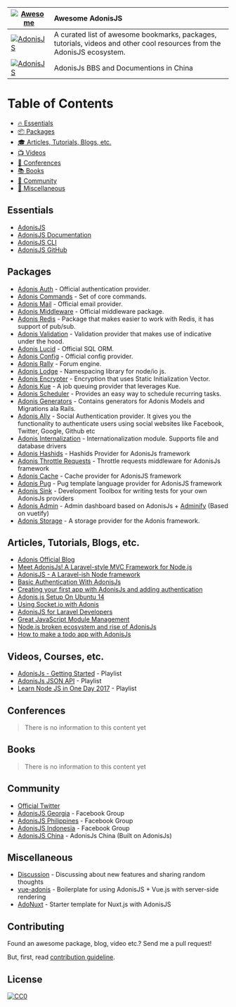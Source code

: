 | [![Awesome](https://cdn.rawgit.com/sindresorhus/awesome/d7305f38d29fed78fa85652e3a63e154dd8e8829/media/badge.svg)](https://github.com/sindresorhus/awesome) | Awesome AdonisJS |
| ---------------- |:-------------|
| [![AdonisJS](https://s12.postimg.org/j2uj6ytz1/Yk1_RNnb_M.jpg)](http://adonisjs.com) | A curated list of awesome bookmarks, packages, tutorials, videos and other cool resources from the AdonisJS ecosystem. |
| [![AdonisJS](http://oroa23hnr.bkt.clouddn.com/logo-china.png?imageView2/1/w/100/h/100)](http://adonis-china.org) | AdonisJs BBS and Documentions in China |

# Table of Contents
- [:fire: Essentials](#essentials)
- [:package: Packages](#packages)
- [:mortar_board: Articles, Tutorials, Blogs, etc.](#articles-tutorials-blogs-etc)
- [:tv: Videos](#videos)
- [:office: Conferences](#conferences)
- [:books: Books](#books)
- [:loudspeaker: Community](#community)
- [:nut_and_bolt: Miscellaneous](#miscellaneous)

## Essentials
- [AdonisJS](http://adonisjs.com)
- [AdonisJS Documentation](http://adonisjs.com/docs/)
- [AdonisJS CLI](https://github.com/adonisjs/adonis-cli)
- [AdonisJS GitHub](https://github.com/adonisjs)

## Packages
- [Adonis Auth](https://github.com/adonisjs/adonis-auth) - Official authentication provider.
- [Adonis Commands](https://github.com/adonisjs/adonis-commands) - Set of core commands.
- [Adonis Mail](https://github.com/adonisjs/adonis-mail) - Official email provider.
- [Adonis Middleware](https://github.com/adonisjs/adonis-middleware) - Official middleware package.
- [Adonis Redis](https://github.com/adonisjs/adonis-redis) - Package that makes easier to work with Redis, it has support of pub/sub.
- [Adonis Validation](https://github.com/adonisjs/adonis-validation-provider) - Validation provider that makes use of indicative under the hood.
- [Adonis Lucid](https://github.com/adonisjs/adonis-lucid) - Official SQL ORM.
- [Adonis Config](https://github.com/adonisjs/adonis-config-provider) - Official config provider.
- [Adonis Rally](https://github.com/adonisjs/adonis-rally) - Forum engine.
- [Adonis Lodge](https://www.npmjs.com/package/adonis-lodge) - Namespacing library for node/io js.
- [Adonis Encrypter](https://github.com/pixeleur/adonis-encrypter) - Encryption that uses Static Initialization Vector.
- [Adonis Kue](https://www.npmjs.com/package/adonis-kue) - A job queuing provider that leverages Kue.
- [Adonis Scheduler](https://www.npmjs.com/package/adonis-scheduler) - Provides an easy way to schedule recurring tasks.
- [Adonis Generators](https://github.com/rtablada/adonis-generators) - Contains generators for Adonis Models and Migrations ala Rails.
- [Adonis Ally](https://github.com/adonisjs/adonis-ally) - Social Authentication provider. It gives you the functionality to authenticate users using social websites like Facebook, Twitter, Google, Github etc
- [Adonis Internalization](https://github.com/adonisjs/adonis-antl) - Internationalization module. Supports file and database drivers
- [Adonis Hashids](https://www.npmjs.com/package/adonis-hashids) - Hashids Provider for AdonisJs framework
- [Adonis Throttle Requests](https://www.npmjs.com/package/adonis-throttle-requests) - Throttle requests middleware for AdonisJs framework
- [Adonis Cache](https://github.com/helnokaly/adonis-cache) - Cache provider for AdonisJS framework
- [Adonis Pug](https://github.com/webdevian/adonis-pug) - Pug template language provider for AdonisJS framework
- [Adonis Sink](https://github.com/adonisjs/adonis-sink) - Development Toolbox for writing tests for your own AdonisJs providers
- [Adonis Admin](https://github.com/adonis-china/adonis-admin) - Admin dashboard based on AdonisJs + [Adminify](https://github.com/wxs77577/adminify) (Based on vuetify)
- [Adonis Storage](https://github.com/nrempel/adonis-storage) - A storage provider for the Adonis framework.
## Articles, Tutorials, Blogs, etc.
- [Adonis Official Blog](https://adonisjs.svbtle.com)
- [Meet AdonisJs! A Laravel-style MVC Framework for Node.js](https://scotch.io/tutorials/meet-adonisjs-a-laravel-style-mvc-framework-for-node-js)
- [AdonisJS - A Laravel-ish Node framework](http://heera.it/adonis-laravel-ish-node-framework#.V9vW2KNh1TJ)
- [Basic Authentication With AdonisJs](https://adonisjs.svbtle.com/basic-authentication-with-adonisjs)
- [Creating your first app with AdonisJs and adding authentication](https://auth0.com/blog/creating-your-first-app-with-adonisj-and-adding-authentication/)
- [Adonis.js Setup On Ubuntu 14](https://www.vultr.com/docs/adonis-js-setup-on-ubuntu-14)
- [Using Socket.io with Adonis](http://amanvirk.me/using-socket-io-with-adonis/)
- [AdonisJS for Laravel Developers](http://codefortheweb.com/blog/adonisjs-for-laravel-developers)
- [Great JavaScript Module Management](https://medium.com/@assertchris/effortless-javascript-modules-f6c1059d11d4#.vcx23lblo)
- [Node.js broken ecosystem and rise of AdonisJs](https://medium.com/@Charles6Andy/node-js-broken-ecosystem-and-rise-of-adonisjs-46e3d63e5fcc#.fkxzcpx0t)
- [How to make a todo app with AdonisJs](https://madsobel.com/how-to-make-a-todo-app-with-adonisjs)

## Videos, Courses, etc.
- [AdonisJs - Getting Started](https://www.youtube.com/watch?v=3dRbd2G9QZI&list=PLWmIA5YpCsizOMoM3tH5NSp1sHmdzVLvW) - Playlist
- [AdonisJs JSON API](https://www.youtube.com/watch?v=HSZDcSO3EcA&list=PL4j61BsbjVkKe__y9_EPGcHf-WviE8NIp) - Playlist
- [Learn Node JS in One Day 2017](https://www.youtube.com/watch?v=-tiwWt-938A&list=PL_ZUs2eBjBit6TGK5h0yomhHlCJnq0rh-) - Playlist

## Conferences
> There is no information to this content yet

## Books
> There is no information to this content yet

## Community
- [Official Twitter](https://twitter.com/adonisframework)
- [AdonisJS Georgia](https://www.facebook.com/groups/adonisjs.georgia/) - Facebook Group
- [AdonisJS Philippines](https://www.facebook.com/groups/adonisjs.philippines/) - Facebook Group
- [AdonisJS Indonesia](https://www.facebook.com/groups/1255340381204098/) - Facebook Group
- [AdonisJS China](https://adonis-china.org/) - AdonisJs China (Built on AdonisJs)

## Miscellaneous
- [Discussion](https://github.com/adonisjs/discussion) - Discussing about new features and sharing random thoughts
- [vue-adonis](https://github.com/Atinux/vue-adonis) - Boilerplate for using AdonisJS + Vue.js with server-side rendering
- [AdoNuxt](https://github.com/nuxt/adonuxt) - Starter template for Nuxt.js with AdonisJS

## Contributing

Found an awesome package, blog, video etc.? Send me a pull request!

But, first, read [contribution guideline](https://github.com/zgabievi/awesome-adonisjs/blob/master/CONTRIBUTING.md).

## License

[![CC0](http://mirrors.creativecommons.org/presskit/buttons/88x31/svg/cc-zero.svg)](https://creativecommons.org/publicdomain/zero/1.0/)

